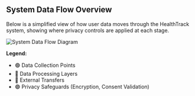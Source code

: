 ## System Data Flow Overview

Below is a simplified view of how user data moves through the HealthTrack system,
showing where privacy controls are applied at each stage.

![System Data Flow Diagram](./images/system-data-flow-diagram.png)

**Legend:**
- 🟢 Data Collection Points  
- 🔵 Data Processing Layers  
- 🔴 External Transfers  
- 🟣 Privacy Safeguards (Encryption, Consent Validation)
